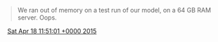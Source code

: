 > We ran out of memory on a test run of our model, on a 64 GB RAM server\. Oops\.

<img src="../../media/tweet.ico" width="12" /> [Sat Apr 18 11:51:01 +0000 2015](https://twitter.com/DromerDenker/status/589395706194034688)